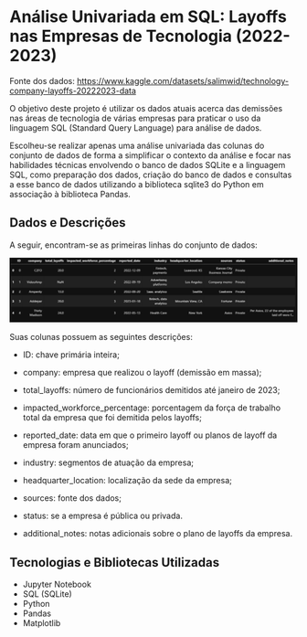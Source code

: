 # Análise Univariada em SQL: Layoffs nas Empresas de Tecnologia (2022-2023)
 
Fonte dos dados: https://www.kaggle.com/datasets/salimwid/technology-company-layoffs-20222023-data

O objetivo deste projeto é utilizar os dados atuais acerca das demissões nas áreas de tecnologia de 
várias empresas para praticar o uso da linguagem SQL (Standard Query Language) para análise de dados.

Escolheu-se realizar apenas uma análise univariada das colunas do conjunto de dados de forma a simplificar
o contexto da análise e focar nas habilidades técnicas envolvendo o banco de dados SQLite e a linguagem SQL, como
preparação dos dados, criação do banco de dados e consultas a esse banco de dados utilizando a biblioteca
sqlite3 do Python em associação à biblioteca Pandas.

## Dados e Descrições

A seguir, encontram-se as primeiras linhas do conjunto de dados:

<p align="center">
    <img width="850" src="https://github.com/Samirnunes/eda_sql_univariate_tech_layoffs/blob/main/images/visao_geral_dataframe.PNG" alt="Material Bread logo">
<p>

Suas colunas possuem as seguintes descrições:

- ID: chave primária inteira;

- company: empresa que realizou o layoff (demissão em massa);

- total_layoffs: número de funcionários demitidos até janeiro de 2023;

- impacted_workforce_percentage: porcentagem da força de trabalho total da empresa que foi demitida pelos layoffs;

- reported_date: data em que o primeiro layoff ou planos de layoff da empresa foram anunciados;

- industry: segmentos de atuação da empresa;

- headquarter_location: localização da sede da empresa;

- sources: fonte dos dados;

- status: se a empresa é pública ou privada.

- additional_notes: notas adicionais sobre o plano de layoffs da empresa.

## Tecnologias e Bibliotecas Utilizadas

- Jupyter Notebook
- SQL (SQLite)
- Python
- Pandas
- Matplotlib

